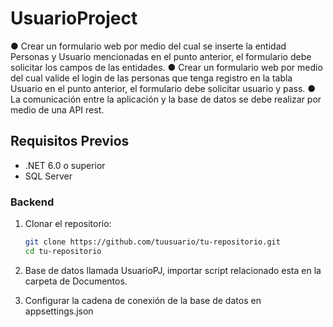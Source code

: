 # UsuarioProject
● Crear un formulario web por medio del cual se inserte la entidad
Personas y Usuario mencionadas en el punto anterior, el formulario
debe solicitar los campos de las entidades.
● Crear un formulario web por medio del cual valide el login de las
personas que tenga registro en la tabla Usuario en el punto anterior,
el formulario debe solicitar usuario y pass.
● La comunicación entre la aplicación y la base de datos se debe
realizar por medio de una API rest.

## Requisitos Previos

- .NET 6.0 o superior
- SQL Server


### Backend

1. Clonar el repositorio:

   ```bash
   git clone https://github.com/tuusuario/tu-repositorio.git
   cd tu-repositorio

2. Base de datos llamada UsuarioPJ, importar script relacionado esta en la carpeta de Documentos.

3. Configurar la cadena de conexión de la base de datos en appsettings.json
 


